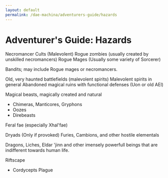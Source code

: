 ```yaml
---
layout: default
permalink: /dae-machina/adventurers-guide/hazards
---
```


# Adventurer's Guide: Hazards

Necromancer Cults (Malevolent)
Rogue zombies (usually created by unskilled necromancers)
Rogue Mages (Usually some variety of Sorcerer)

Bandits; may include Rogue mages or necromancers.

Old, very haunted battlefields (malevolent spirits)
Malevolent spirits in general
Abandoned magical ruins with functional defenses (Uon or old AEl)

Magical beasts, magically created and natural
* Chimeras, Manticores, Gryphons
* Oozes
* Direbeasts

Feral fae (especially Xhal'fae)

Dryads (Only if provoked)
Furies, Cambions, and other hostile elementals

Dragons, Liches, Eldar 'jinn and other imensely powerfull beings that are indifferent towards human life.

Riftscape
* Cordycepts Plague



